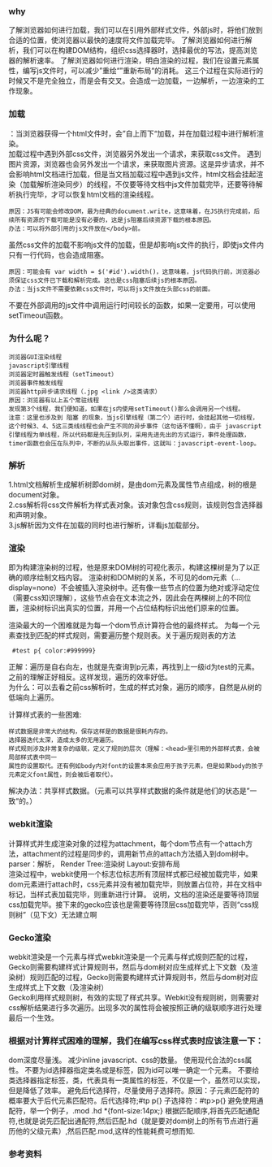 ### why
了解浏览器如何进行加载，我们可以在引用外部样式文件，外部js时，将他们放到合适的位置，使浏览器以最快的速度将文件加载完毕。
了解浏览器如何进行解析，我们可以在构建DOM结构，组织css选择器时，选择最优的写法，提高浏览器的解析速率。
了解浏览器如何进行渲染，明白渲染的过程，我们在设置元素属性，编写js文件时，可以减少”重绘“”重新布局“的消耗。
这三个过程在实际进行的时候又不是完全独立，而是会有交叉。会造成一边加载，一边解析，一边渲染的工作现象。  
### 加载
：当浏览器获得一个html文件时，会”自上而下“加载，并在加载过程中进行解析渲染。    
加载过程中遇到外部css文件，浏览器另外发出一个请求，来获取css文件。
遇到图片资源，浏览器也会另外发出一个请求，来获取图片资源。这是异步请求，并不会影响html文档进行加载，但是当文档加载过程中遇到js文件，html文档会挂起渲染（加载解析渲染同步）的线程，不仅要等待文档中js文件加载完毕，还要等待解析执行完毕，才可以恢复html文档的渲染线程。   
```
原因：JS有可能会修改DOM，最为经典的document.write，这意味着，在JS执行完成前，后续所有资源的下载可能是没有必要的，这是js阻塞后续资源下载的根本原因。
办法：可以将外部引用的js文件放在</body>前。
```


虽然css文件的加载不影响js文件的加载，但是却影响js文件的执行，即使js文件内只有一行代码，也会造成阻塞。
```
原因：可能会有 var width = $('#id').width()，这意味着，js代码执行前，浏览器必须保证css文件已下载和解析完成。这也是css阻塞后续js的根本原因。
办法：当js文件不需要依赖css文件时，可以将js文件放在头部css的前面。
```

不要在外部调用的js文件中调用运行时间较长的函数，如果一定要用，可以使用setTimeout函数。  
### 为什么呢？
```
浏览器GUI渲染线程
javascript引擎线程
浏览器定时器触发线程（setTimeout）
浏览器事件触发线程
浏览器http异步请求线程（.jpg <link />这类请求）
原因：浏览器有以上五个常驻线程
发现第3个线程，我们便知道，如果在js内使用setTimeout()那么会调用另一个线程。
注意：这里也涉及到 阻塞 的现象，当js引擎线程（第二个）进行时，会挂起其他一切线程，这个时候3、4、5这三类线线程也会产生不同的异步事件（这句话不懂啊），由于 javascript引擎线程为单线程，所以代码都是先压到队列，采用先进先出的方式运行，事件处理函数，timer函数也会压在队列中，不断的从队头取出事件，这就叫：javascript-event-loop。
```

### 解析
1.html文档解析生成解析树即dom树，是由dom元素及属性节点组成，树的根是document对象。    
2.css解析将css文件解析为样式表对象。该对象包含css规则，该规则包含选择器和声明对象。  
3.js解析因为文件在加载的同时也进行解析，详看js加载部分。  
### 渲染
即为构建渲染树的过程，他是原来DOM树的可视化表示，构建这棵树是为了以正确的顺序绘制文档内容。
渲染树和DOM树的关系，不可见的dom元素（<head>…</head> display=none）不会被插入渲染树中。还有像一些节点的位置为绝对或浮动定位（需要css知识理解），这些节点会在文本流之外，因此会在两棵树上的不同位置，渲染树标识出真实的位置，并用一个占位结构标识出他们原来的位置。  

渲染最大的一个困难就是为每一个dom节点计算符合他的最终样式。
为每一个元素查找到匹配的样式规则，需要遍历整个规则表。关于遍历规则表的方法
```
 #test p{ color:#999999}
```
正解：遍历是自右向左，也就是先查询到p元素，再找到上一级id为test的元素。之前的理解正好相反。这样发现，遍历的效率好低。  
为什么：可以去看之前css解析时，生成的样式对象，遍历的顺序，自然是从树的低端向上遍历。  

计算样式表的一些困难:
```
样式数据是非常大的结构，保存这样是的数据是很耗内存的。
选择器迭代太深，造成太多的无用遍历。
样式规则涉及非常复杂的级联，定义了规则的层次（理解：<head>里引用的外部样式表，会被局部样式表中同一
属性的设置取代。还有例如body内对font的设置本来会应用于孩子元素，但是如果body的孩子元素定义font属性，则会被后者取代）。
```

解决办法：共享样式数据。（元素可以共享样式数据的条件就是他们的状态是”一致“的。）

### webkit渲染
计算样式并生成渲染对象的过程为attachment，每个dom节点有一个attach方法，attachment的过程是同步的，调用新节点的attach方法插入到dom树中。
parser：解析， Render Tree:渲染树 Layout:安排布局  
渲染过程中，webkit使用一个标志位标志所有顶层样式都已经被加载完毕，如果dom元素进行attach时，css元素并没有被加载完毕，则放置占位符，并在文档中标记，当样式表加载完毕，则重新进行计算。
说明，文档的渲染还是要等待顶层css加载完毕。接下来的gecko应该也是需要等待顶层css加载完毕，否则“css规则树”（见下文）无法建立啊

### Gecko渲染
webkit渲染是一个元素与样式webkit渲染是一个元素与样式规则匹配的过程，Gecko则需要构建样式计算规则书，然后与dom树对应生成样式上下文数（及渲染树）规则匹配的过程，Gecko则需要构建样式计算规则书，然后与dom树对应生成样式上下文数（及渲染树）  
 Gecko利用样式规则树，有效的实现了样式共享。Webkit没有规则树，则需要对css解析结果进行多次遍历。出现多次的属性将会被按照正确的级联顺序进行处理最后一个生效。  

### 根据对计算样式困难的理解，我们在编写css样式表时应该注意一下：
dom深度尽量浅。
减少inline javascript、css的数量。
使用现代合法的css属性。
不要为id选择器指定类名或是标签，因为id可以唯一确定一个元素。
不要给类选择器指定标签，类，代表具有一类属性的标签，不仅是一个，虽然可以实现，但是降低了效率。
避免后代选择符，尽量使用子选择符。原因：子元素匹配符的概率要大于后代元素匹配符。后代选择符;#tp p{} 子选择符：#tp>p{}
避免使用通配符，举一个例子，.mod .hd *{font-size:14px;} 根据匹配顺序,将首先匹配通配符,也就是说先匹配出通配符,然后匹配.hd（就是要对dom树上的所有节点进行遍历他的父级元素）,然后匹配.mod,这样的性能耗费可想而知.


### 参考资料
